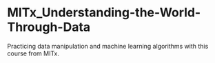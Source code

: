 # MITx_Understanding-the-World-Through-Data
Practicing data manipulation and machine learning algorithms with this course from MITx.

